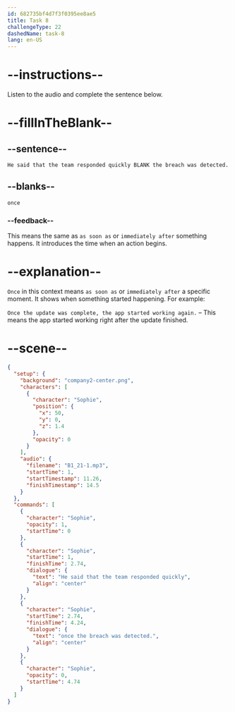 ```yaml
---
id: 682735bf4d7f3f0395ee8ae5
title: Task 8
challengeType: 22
dashedName: task-8
lang: en-US
---
```


<!-- (Audio) Sophie: He said that the team responded quickly once the breach was detected. -->

# --instructions--

Listen to the audio and complete the sentence below.

# --fillInTheBlank--

## --sentence--

`He said that the team responded quickly BLANK the breach was detected.`

## --blanks--

`once`

### --feedback--

This means the same as `as soon as` or `immediately after` something happens. It introduces the time when an action begins.

# --explanation--

`Once` in this context means `as soon as` or `immediately after` a specific moment. It shows when something started happening. For example:

`Once the update was complete, the app started working again.` – This means the app started working right after the update finished.

# --scene--

```json
{
  "setup": {
    "background": "company2-center.png",
    "characters": [
      {
        "character": "Sophie",
        "position": {
          "x": 50,
          "y": 0,
          "z": 1.4
        },
        "opacity": 0
      }
    ],
    "audio": {
      "filename": "B1_21-1.mp3",
      "startTime": 1,
      "startTimestamp": 11.26,
      "finishTimestamp": 14.5
    }
  },
  "commands": [
    {
      "character": "Sophie",
      "opacity": 1,
      "startTime": 0
    },
    {
      "character": "Sophie",
      "startTime": 1,
      "finishTime": 2.74,
      "dialogue": {
        "text": "He said that the team responded quickly",
        "align": "center"
      }
    },
    {
      "character": "Sophie",
      "startTime": 2.74,
      "finishTime": 4.24,
      "dialogue": {
        "text": "once the breach was detected.",
        "align": "center"
      }
    },
    {
      "character": "Sophie",
      "opacity": 0,
      "startTime": 4.74
    }
  ]
}
```

